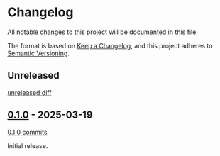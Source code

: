 # Changelog

All notable changes to this project will be documented in this file.

The format is based on [Keep a Changelog](https://keepachangelog.com/en/1.1.0/),
and this project adheres to [Semantic Versioning](https://semver.org/spec/v2.0.0.html).

## Unreleased

[unreleased diff]

## [0.1.0] - 2025-03-19

[0.1.0 commits]

Initial release.

[unreleased diff]: https://github.com/D4isDAVID/dxm/compare/v0.1.0...main
[0.1.0]: https://github.com/D4isDAVID/dxm/releases/tag/v0.1.0
[0.1.0 commits]: https://github.com/D4isDAVID/dxm/commits/v0.1.0
